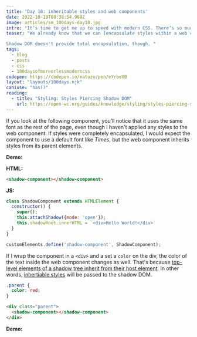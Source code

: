 ```yaml
---
title: 'Day 18: inheritable styles and web components'
date: 2022-10-19T09:38:54.969Z
image: articles/sm_100days-day18.jpg
intro: "It’s time to get me up to speed with modern CSS. There’s so much new in CSS that I know too little about. To change that I’ve started [#100DaysOfMoreOrLessModernCSS](/blog/2022/100-days-of-more-or-less-modern-css/). Why more or less modern CSS? Because some topics will be about cutting-edge features, while other stuff has been around for quite a while already, but I just have little to no experience with it."
teaser: "We already know that we can [encapsulate styles within a web component](/blog/2022/100daysof-day10/) by adding elements along with the styles to the shadow DOM. Global style declarations from outside don’t overwrite styles inside the web component.  

Shadow DOM doesn't provide total encapsulation, though. "
tags:
  - blog
  - posts
  - css
  - 100daysofmoreorlessmoderncss
codepen: https://codepen.io/matuzo/pen/eYrbeVB
layout: "layouts/100days.njk"
caniuse: "has()"
reading:
  - title: "Styling: Styles Piercing Shadow DOM"
    url: https://open-wc.org/guides/knowledge/styling/styles-piercing-shadow-dom/
---
```

If you look at the following component, you’ll notice that it uses the same font as the rest of the page, even though I haven't applied any styles to the web component. If styles were completely encapsulated, I would expect the component to use a default font like *Times*, but the web component inherits styles from its parent elements.  

<p style="margin-bottom:0"><strong>Demo:</strong></p>
<p>
<shadow-component></shadow-component>
</p>

<p class="code-label"><strong>HTML:</strong></p>

```html
<shadow-component></shadow-component>
```

<p class="code-label"><strong>JS:</strong></p>

```js
class ShadowComponent extends HTMLElement {
  constructor() {
    super();
    this.attachShadow({mode: 'open'});
    this.shadowRoot.innerHTML = `<div>Hello World!</div>`
  }
}

customElements.define('shadow-component', ShadowComponent);
```

<script>
  class ShadowComponent extends HTMLElement {
  constructor() {
    super();
    this.attachShadow({mode: 'open'});
    this.shadowRoot.innerHTML = `<div class="div">Hello World!</div>`
  }
}

customElements.define('shadow-component', ShadowComponent);
</script>

If I wrap the component in a `<div>` and a set a `color` on the div, the color of the text inside the web component changes as well. That's because [top-level elements of a shadow tree inherit from their host element](https://www.w3.org/TR/css-scoping-1/#inheritance). In other words, [inhertiable styles](https://web.dev/learn/css/inheritance/#which-properties-are-inheritable) will be passed to the shadow DOM.

```css
.parent {
  color: red;
}
```

```html
<div class="parent">
  <shadow-component></shadow-component>
</div>
```


<style>
  .parent {
    color: red;
  }
</style>

<p style="margin-bottom:0"><strong>Demo:</strong></p>
<div class="parent">
  <shadow-component></shadow-component>
</div>
